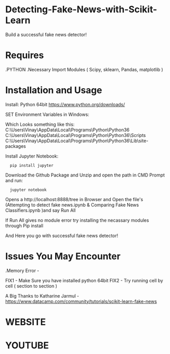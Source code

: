 # Detecting-Fake-News-with-Scikit-Learn

Build a successful fake news detector!

# Requires

.PYTHON
.Necessary Import Modules ( Scipy, sklearn, Pandas, matplotlib )

# Installation and Usage

Install: Python 64bit https://www.python.org/downloads/

SET Environment Variables in Windows:

Which Looks something like this:
C:\Users\Vinay\AppData\Local\Programs\Python\Python36 C:\Users\Vinay\AppData\Local\Programs\Python\Python36\Scripts C:\Users\Vinay\AppData\Local\Programs\Python\Python36\Lib\site-packages

Install Jupyter Notebook:

      pip install jupyter

Download the Github Package and Unzip and open the path in CMD Prompt and run:

      jupyter notebook

Opens a http://localhost:8888/tree in Browser and Open the file's (Attempting to detect fake news.ipynb & Comparing Fake News Classifiers.ipynb )and say Run All

If Run All gives no module error try installing the necassary modules through Pip install

And Here you go with successful fake news detector!

# Issues You May Encounter

.Memory Error -

FIX1 - Make Sure you have installed python 64bit FIX2 - Try running cell by cell ( section to section )

A Big Thanks to Katharine Jarmul - https://www.datacamp.com/community/tutorials/scikit-learn-fake-news

# WEBSITE

# YOUTUBE
